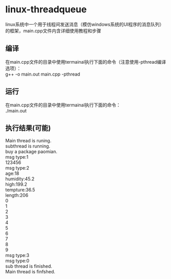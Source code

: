 # linux-threadqueue
linux系统中一个用于线程间发送消息（模仿windows系统的UI程序的消息队列）的框架，main.cpp文件内含详细使用教程和步骤</br>
## 编译
在main.cpp文件的目录中使用termainal执行下面的命令（注意使用-pthread编译选项）：</br>
g++ -o main.out main.cpp -pthread
## 运行
在main.cpp文件的目录中使用termainal执行下面的命令：</br>
./main.out
## 执行结果(可能)
Main thread is runing.</br>
subthread is running.</br>
buy a package paomian.</br>
msg type:1</br>
123456</br>
msg type:2</br>
age:18</br>
humidity:45.2</br>
high:199.2</br>
tempture:36.5</br>
length:206</br>
0</br>
1</br>
2</br>
3</br>
4</br>
5</br>
6</br>
7</br>
8</br>
9</br>
msg type:3</br>
msg type:0</br>
sub thread is finished.</br>
Main thread is finfshed.</br>

